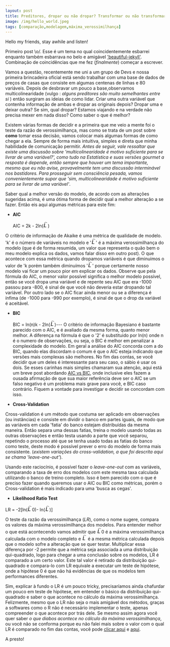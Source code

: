 ```yaml
---
layout: post
title: Preditores, dropar ou não dropar? Transformar ou não transformar? (Primeiro post!)
image: /img/hello_world.jpeg
tags: [comparação,modelagem,máxima_verossimilhança]
---
```


Hello my friends, stay awhile and listen!

 Primeiro post \o/. Esse é um tema no qual coincidentemente esbarrei enquanto também esbarrava no belo e amigável ['beautiful-jekyll'](https://deanattali.com/beautiful-jekyll/). Combinação de coincidências que me fez (*finalmente*) começar a escrever.  

 Vamos a questão, recentemente me uni a um grupo de Devs e nossa primeira brincadeira oficial está sendo trabalhar com uma base de dados de preços de casas que consiste em algumas centenas de linhas e 80 variáveis. Depois de desbravar um pouco a base,observamos multicolinearidade (vulgo : *alguns preditores são muito semelhantes entre si* ) então surgiram as ideias de como lidar. Criar uma outra variável que contenha informação de ambas e dropar as originais depois? Dropar uma e deixar outra? Se sim, qual dropar? Estamos viajando e na verdade não precisa mexer em nada disso? Como saber o que é melhor?   

 Existem várias formas de decidir e a primeira que me veio a mente foi o teste da razão de verossimilhança, mas como se trata de um post sobre **como** tomar essa decisão, vamos colocar mais algumas formas de como chegar a ela. Sempre de forma mais intuitiva, simples e direta que minha habilidade de comunicação permitir. *Antes de seguir, vale ressaltar que existe uma discussão sobre 'multicolinearidade é motivo suficiente para se livrar de uma variável?', como tudo na Estatística e suas versões gourmet a resposta é depende, então sempre que houver um tema importante, mesmo que eu não avise, provavelmente tem uma discussão interminável nos bastidores. Para prosseguir sem consciência pesada, vamos convenientemente supor que 'sim, multicolinearidade é motivo suficiente para se livrar de uma variável'*.  

 Saber qual a melhor versão do modelo, de acordo com as alterações sugeridas acima, é uma ótima forma de decidir qual a melhor alteração a se fazer. Então eis aqui algumas métricas para este fim:

 * **AIC**    

   AIC = 2k - 2ln(![L_hat](https://raw.githubusercontent.com/IanniMuliterno/iannimuliterno.github.io/master/img/L_hat.png))   

  O critério de informação de Akaike é uma métrica de qualidade de modelo. 'k' é o número de variáveis no modelo e '![L_hat](https://raw.githubusercontent.com/IanniMuliterno/iannimuliterno.github.io/master/img/L_hat.png)' é a máxima verossimilhança do modelo (que é de forma resumida, um valor que representa o quão bem o meu modelo explica os dados, vamos falar disso em outro post). O que acontece com essa métrica quando dropamos variáveis é que diminuimos o valor de 'k porém também diminuímos '![L_hat](https://raw.githubusercontent.com/IanniMuliterno/iannimuliterno.github.io/master/img/L_hat.png)' porque certamente nosso modelo vai ficar um pouco pior em explicar os dados. Observe que pela fórmula do AIC, o menor valor possível significa o melhor modelo possível, então se você dropa uma variável e de repente seu AIC que era -1000 passou para -800, é sinal de que você não deveria estar dropando tal variável. Por outro lado se o AIC ficar ainda menor ou se a diferença é ínfima (de -1000 para -990 por exemplo), é sinal de que o drop da variável é aceitável.  

 * **BIC**  

   BIC = ln(n)k - 2ln(![L_hat](https://raw.githubusercontent.com/IanniMuliterno/iannimuliterno.github.io/master/img/L_hat.png))---
O critério de informação Bayesiano é bastante parecido com o AIC, e é avaliado da mesma forma, quanto menor melhor. A diferença na fórmula é que o '2' é substituido por ln(n) onde n é o numero de observações, ou seja, o BIC é melhor em penalizar a complexidade do modelo. Em geral a análise do AIC concorda com a do BIC, quando elas discordam o comum é que o AIC esteja indicando que versões mais complexas são melhores. No fim das contas, se você decidir que um deles é interessante para seu caso, o sábio é usar os dois. Se esses carinhas mais simples chamaram sua atenção, aqui está um breve post abordando [AIC vs BIC](https://www.methodology.psu.edu/resources/AIC-vs-BIC/), onde inclusive eles fazem a ousada afirmação de que sua maior referência deve ser o AIC se um falso negativo é um problema mais grave para você, e BIC caso contrário. Fiquem a vontade para investigar e decidir se concordam com isso.  

 * **Cross-Validation**  

 Cross-validation é um método que costuma ser aplicado em observações (ou instâncias) e consiste em dividir o banco em partes iguais, de modo que as variáveis em cada 'fatia' do banco estejam distribuídas da mesma maneira. Então separa uma dessas fatias, treina o modelo usando todas as outras observações e então testa usando a parte que você separou, repetindo o processo até que se tenha usado todas as fatias do banco como teste, deste modo é possível prever o erro do modelo de forma mais consistente. (*existem variações do cross-validation, a que foi descrita aqui se chama 'leave-one-out'*).

 Usando este raciocínio, é possível fazer o *leave-one-out* com as variáveis, comparando a taxa de erro dos modelos com este mesma taxa calculada utilizando o banco de treino completo. Isso é bem parecido com o que é preciso fazer quando queremos usar o AIC ou BIC como métricas, porém o Cross-validation é mais indicado para uma 'busca as cegas'.

 * **Likelihood Ratio Test**  

 LR = -2\[ln(![L_hat](https://raw.githubusercontent.com/IanniMuliterno/iannimuliterno.github.io/master/img/L_hat.png)0)- ln(![L_hat](https://raw.githubusercontent.com/IanniMuliterno/iannimuliterno.github.io/master/img/L_hat.png))\]  

 O teste da razão da verossimilhança (*LR*), como o nome sugere, compara os valores da máxima verossimilhança dos modelos. Para entender melhor o que está acontecendo vamos admitir que ![L_hat](https://raw.githubusercontent.com/IanniMuliterno/iannimuliterno.github.io/master/img/L_hat.png)0 é a máxima verossimilhança calculada com o modelo completo e ![L_hat](https://raw.githubusercontent.com/IanniMuliterno/iannimuliterno.github.io/master/img/L_hat.png) é a mesma métrica calculada depois que o modelo sofre a alteração que se quer testar. Multiplicar essa diferença por -2 permite que a métrica seja associada a uma distribuição qui-quadrado, logo para chegar a uma conclusão sobre os modelos, LR é comparado a um certo valor. Este tal valor é retirado da distribuição qui-quadrado e compara-lo com LR equivale a executar um teste de hipótese, onde a hipótese 0 é que não há evidências de que os modelos tem performances diferentes.  


 Sim, explicar à fundo o LR é um pouco tricky, precisaríamos ainda chafurdar um pouco em teste de hipótese, em entender o básico da distribuição qui-quadrado e saber o que acontece no cálculo da máxima verossimilhança. Felizmente, mesmo que o LR não seja o mais amigável dos métodos, graças a softwares como o R não é necessário implementar o teste, apenas compreender o que acontece por trás dele. Se mesmo assim agora você quer saber *o que diabos acontece no cálculo da máxima verossimilhança*, ou você não se conforma porque eu não falei mais sobre o valor com o qual LR é comparado no fim das contas, você pode [clicar aqui](https://en.wikipedia.org/wiki/Likelihood-ratio_test) e [aqui](http://www.portalaction.com.br/confiabilidade/421-metodo-de-maxima-verossimilhanca).

 A presto!
